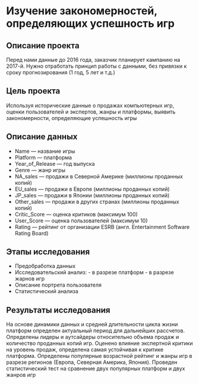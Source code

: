 # Изучение закономерностей, определяющих успешность игр

## Описание проекта
Перед нами данные до 2016 года, заказчик планирует кампанию на 2017-й. Нужно отработать принцип работы с данными, без привязки к сроку прогнозирования (1 год, 5 лет и т.д.)

## Цель проекта
Используя исторические данные о продажах компьютерных игр, оценки пользователей и экспертов, жанры и платформы, выявить закономерности, определяющие успешность игры 

## Описание данных
- Name — название игры
- Platform — платформа
- Year_of_Release — год выпуска
- Genre — жанр игры
- NA_sales — продажи в Северной Америке (миллионы проданных копий)
- EU_sales — продажи в Европе (миллионы проданных копий)
- JP_sales — продажи в Японии (миллионы проданных копий)
- Other_sales — продажи в других странах (миллионы проданных копий)
- Critic_Score — оценка критиков (максимум 100)
- User_Score — оценка пользователей (максимум 10)
- Rating — рейтинг от организации ESRB (англ. Entertainment Software Rating Board)

## Этапы исследования
- Предобработка данных
- Исследовательский анализ:
      - в разрезе платформ
      - в разрезе жарнов игр
- Описание портрета пользователя
- Статистический анализа

## Результаты исследования
На основе динамики данных и средней длительности цикла жизни платформ определен актуальный период для дальнейших рассчетов.
Определены лидеры и аутсайдеры относительно объема продаж и количество проданных копий игр.
Оценено влияние экспертной критики на уровень продаж, определена самая устойчивая к критике платформа.
Определены популярные возрастной рейтинг и жанры игр в разрезе регионов (Европа, Северная Америка, Япония).
Проведен статистический тест на сравнение двух популярных платформ и двух жанров игр
